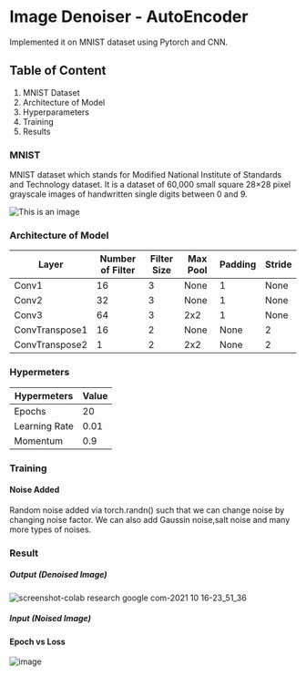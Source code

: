 # Image Denoiser - AutoEncoder 
Implemented it on MNIST dataset using Pytorch and CNN.

## Table of Content
1. MNIST Dataset
2. Architecture of Model
3. Hyperparameters
4. Training
5. Results

### MNIST
MNIST dataset which stands for Modified National Institute of Standards and Technology dataset. It is a dataset of 60,000 small square 28×28 pixel grayscale images of handwritten single digits between 0 and 9. 

![This is an image](https://encrypted-tbn0.gstatic.com/images?q=tbn:ANd9GcQI3MtlwiEYvnWsRhIV1sWYa16YjBdYn1ICMeoe0vUw_GNeGZMjcC74WkXz1CdnOpMqb8k&usqp=CAU)

### Architecture of Model

|     Layer      | Number of Filter | Filter Size | Max Pool | Padding | Stride |
| -------------- | ---------------- | ----------- | -------- | ------- | ------ |
|     Conv1      |        16        |      3      |   None   |    1    |  None  |
|     Conv2      |        32        |      3      |   None   |    1    |  None  |
|     Conv3      |        64        |      3      |   2x2    |    1    |  None  |
| ConvTranspose1 |        16        |      2      |   None   |  None   |   2    |
| ConvTranspose2 |         1        |      2      |   2x2    |  None   |   2    |


### Hypermeters 

| Hypermeters   | Value |
| ------------- | ----- |
| Epochs        | 20    |
| Learning Rate | 0.01  |
| Momentum      | 0.9   |

### Training 
#### Noise Added
Random noise added via torch.randn() such that we can change noise by changing noise factor. We can also add Gaussin noise,salt noise and many more types of noises.

### Result 
##### Output (Denoised Image)             

![screenshot-colab research google com-2021 10 16-23_51_36](https://user-images.githubusercontent.com/88239463/137598249-e9737d34-8a03-4ea4-adf8-a96d9e540829.png)

##### Input (Noised Image)



#### Epoch vs Loss 

![image](https://user-images.githubusercontent.com/88239463/137598311-0f7e4f0a-c724-4bba-aab5-5eccff0ae1e7.png)
